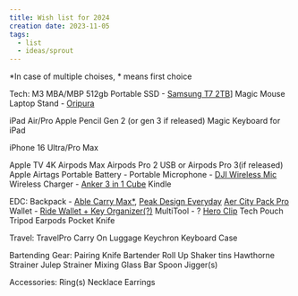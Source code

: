 ```yaml
---
title: Wish list for 2024
creation date: 2023-11-05
tags:
  - list
  - ideas/sprout
---
```

*In case of multiple choises, * means first choice

Tech: 
M3 MBA/MBP 512gb
Portable SSD - [Samsung T7 2TB](https://www.amazon.com/SAMSUNG-Portable-SSD-1TB-MU-PC1T0T/dp/B0874XWW23?th=1)]
Magic Mouse
Laptop Stand - [Oripura](https://store.hermanmiller.com/home-desk-accessories/oripura-laptop-stand/2532890.html?lang=en_US)

iPad Air/Pro
Apple Pencil Gen 2 (or gen 3 if released)
Magic Keyboard for iPad

iPhone 16 Ultra/Pro Max

Apple TV 4K
Airpods Max
Airpods Pro 2 USB or Airpods Pro 3(if released)
Apple Airtags
Portable Battery -
Portable Microphone - [DJI Wireless Mic](https://www.dji.com/mic)
Wireless Charger - [Anker 3 in 1 Cube](https://www.amazon.com/Anker-Magnetic-Charger-Portable-Station/dp/B09TT8GZK9/ref=sr_1_1?crid=16SPRTDOMU70V&keywords=anker+cube&qid=1699249553&sprefix=anker+cub%2Caps%2C249&sr=8-1&ufe=app_do%3Aamzn1.fos.f5122f16-c3e8-4386-bf32-63e904010ad0)
Kindle

EDC: 
Backpack - [Able Carry Max*](https://ablecarry.com/products/max?variant=44223362105656), [Peak Design Everyday](https://www.peakdesign.com/collections/everyday-bags/products/everyday-backpack?variant=29743300771884)  [Aer City Pack Pro](https://aersf.com/products/city-pack-pro?country=US)
Wallet - [Ride Wallet + Key Organizer(?)](https://ridge.com/products/daily-driver-kit-burnt-titanium)
MultiTool - ?
[Hero Clip](https://www.amazon.com/HEROCLIP-Carabiner-Medium-Camping-Backpack/dp/B09TYNK6LL/ref=sr_1_1?crid=26BXIDN4EXBHW&keywords=hero+clip&qid=1699249428&sprefix=h%2Caps%2C400&sr=8-1)
Tech Pouch
Tripod
Earpods
Pocket Knife

Travel: 
TravelPro Carry On Luggage
Keychron Keyboard Case

Bartending Gear:
Pairing Knife
Bartender Roll Up
Shaker tins
Hawthorne Strainer
Julep Strainer
Mixing Glass
Bar Spoon
Jigger(s)

Accessories:
Ring(s)
Necklace
Earrings